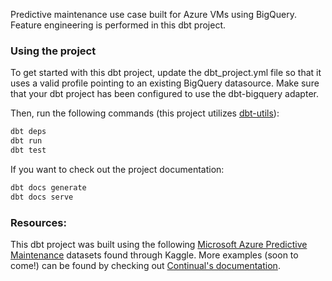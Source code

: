 Predictive maintenance use case built for Azure VMs using BigQuery. Feature engineering is performed in this dbt project. 

### Using the project

To get started with this dbt project, update the dbt_project.yml file so that it uses a valid profile pointing to an existing BigQuery datasource. Make sure that your dbt project has been configured to use the dbt-bigquery adapter.

Then, run the following commands (this project utilizes [dbt-utils](https://hub.getdbt.com/dbt-labs/dbt_utils/latest/)):

```sh
dbt deps
dbt run
dbt test
```

If you want to check out the project documentation: 

```sh
dbt docs generate
dbt docs serve
```

### Resources:

This dbt project was built using the following [Microsoft Azure Predictive Maintenance](https://www.kaggle.com/datasets/arnabbiswas1/microsoft-azure-predictive-maintenance) datasets found through Kaggle. More examples (soon to come!) can be found by checking out [Continual's documentation](https://docs.continual.ai/).
